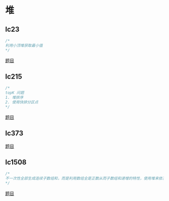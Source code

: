 # 堆

## lc23

```cpp
/*
利用小顶堆获取最小值
*/
```

[题目](https://leetcode.com/problems/merge-k-sorted-lists)

## lc215

```cpp
/*
topK 问题
1. 堆排序
2. 使用快排分区点
*/
```

[题目](https://leetcode.com/problems/kth-largest-element-in-an-array/description/)

## lc373

[题目](https://leetcode.com/problems/find-k-pairs-with-smallest-sums/description/?envType=study-plan-v2&envId=top-interview-150)

## lc1508

```cpp
/*
不一次性全部生成连续子数组和，而是利用数组全是正数从而子数组和递增的特性，使用堆来依次生成子数组
*/
```

[题目](https://leetcode.com/problems/range-sum-of-sorted-subarray-sums/description/)